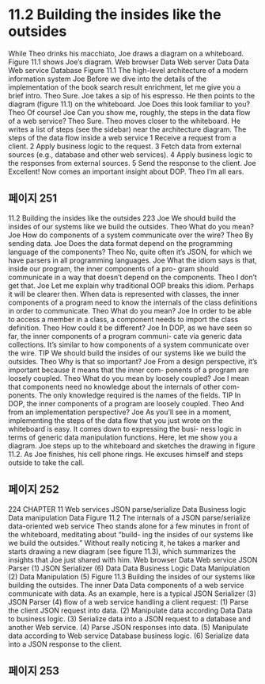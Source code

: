 # 11.2 Building the insides like the outsides

While Theo drinks his macchiato, Joe draws a diagram on a whiteboard. Figure 11.1 shows
Joe’s diagram.
Web browser
Data
Web server
Data Data
Web service Database Figure 11.1 The high-level architecture
of a modern information system
Joe Before we dive into the details of the implementation of the book search result
enrichment, let me give you a brief intro.
Theo Sure.
Joe takes a sip of his espresso. He then points to the diagram (figure 11.1) on the whiteboard.
Joe Does this look familiar to you?
Theo Of course!
Joe Can you show me, roughly, the steps in the data flow of a web service?
Theo Sure.
Theo moves closer to the whiteboard. He writes a list of steps (see the sidebar) near the
architecture diagram.
The steps of the data flow inside a web service
1 Receive a request from a client.
2 Apply business logic to the request.
3 Fetch data from external sources (e.g., database and other web services).
4 Apply business logic to the responses from external sources.
5 Send the response to the client.
Joe Excellent! Now comes an important insight about DOP.
Theo I’m all ears.

## 페이지 251

11.2 Building the insides like the outsides 223
Joe We should build the insides of our systems like we build the outsides.
Theo What do you mean?
Joe How do components of a system communicate over the wire?
Theo By sending data.
Joe Does the data format depend on the programming language of the components?
Theo No, quite often it’s JSON, for which we have parsers in all programming
languages.
Joe What the idiom says is that, inside our program, the inner components of a pro-
gram should communicate in a way that doesn’t depend on the components.
Theo I don’t get that.
Joe Let me explain why traditional OOP breaks this idiom. Perhaps it will be
clearer then. When data is represented with classes, the inner components of
a program need to know the internals of the class definitions in order to
communicate.
Theo What do you mean?
Joe In order to be able to access a member in a class, a component needs to import
the class definition.
Theo How could it be different?
Joe In DOP, as we have seen so far, the inner components of a program communi-
cate via generic data collections. It’s similar to how components of a system
communicate over the wire.
TIP We should build the insides of our systems like we build the outsides.
Theo Why is that so important?
Joe From a design perspective, it’s important because it means that the inner com-
ponents of a program are loosely coupled.
Theo What do you mean by loosely coupled?
Joe I mean that components need no knowledge about the internals of other com-
ponents. The only knowledge required is the names of the fields.
TIP In DOP, the inner components of a program are loosely coupled.
Theo And from an implementation perspective?
Joe As you’ll see in a moment, implementing the steps of the data flow that you
just wrote on the whiteboard is easy. It comes down to expressing the busi-
ness logic in terms of generic data manipulation functions. Here, let me
show you a diagram.
Joe steps up to the whiteboard and sketches the drawing in figure 11.2. As Joe finishes, his
cell phone rings. He excuses himself and steps outside to take the call.

## 페이지 252

224 CHAPTER 11 Web services
JSON parse/serialize
Data
Business logic
Data manipulation
Data
Figure 11.2 The internals of a
JSON parse/serialize
data-oriented web service
Theo stands alone for a few minutes in front of the whiteboard, meditating about “build-
ing the insides of our systems like we build the outsides.” Without really noticing it, he
takes a marker and starts drawing a new diagram (see figure 11.3), which summarizes the
insights that Joe just shared with him.
Web browser
Data
Web service
JSON Parser (1) JSON Serializer (6)
Data Data
Business Logic
Data Manipulation (2) Data Manipulation (5)
Figure 11.3 Building the insides of our
systems like building the outsides. The inner
Data Data components of a web service communicate
with data. As an example, here is a typical
JSON Serializer (3) JSON Parser (4) flow of a web service handling a client
request: (1) Parse the client JSON request
into data. (2) Manipulate data according
Data Data to business logic. (3) Serialize data into a
JSON request to a database and another
Web service. (4) Parse JSON responses into
data. (5) Manipulate data according to
Web service Database business logic. (6) Serialize data into a
JSON response to the client.

## 페이지 253